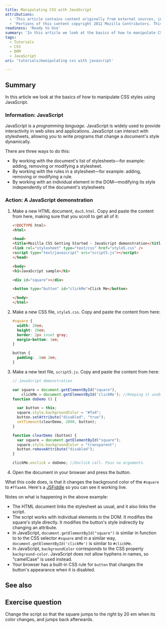 ```yaml
---
title: Manipulating CSS with JavaScript
attributions:
  - 'This article contains content originally from external sources, including ones licensed under the CC-BY-SA license. [![cc-by-sa-small-wpd.png](/assets/public/c/c8/cc-by-sa-small-wpd.png)](http://creativecommons.org/licenses/by-sa/3.0/us/)'
  - 'Portions of this content copyright 2012 Mozilla Contributors. This article contains work licensed under the Creative Commons Attribution-Sharealike License v2.5 or later. The original work is available at Mozilla Developer Network: [Article](https://developer.mozilla.org/en-US/docs/CSS/Getting_Started/JavaScript)'
readiness: 'Ready to Use'
summary: 'In this article we look at the basics of how to manipulate CSS styles using JavaScript.'
tags:
  - Tutorials
  - CSS
  - DOM
  - JavaScript
uri: 'tutorials/manipulating css with javascript'

---
```

## Summary

In this article we look at the basics of how to manipulate CSS styles using JavaScript.

### Information: JavaScript

JavaScript is a *programming language*. JavaScript is widely used to provide interactivity in web sites and applications. JavaScript can interact with stylesheets, allowing you to write programs that change a document's style dynamically.

 There are three ways to do this:

-   By working with the document's list of stylesheets—for example: adding, removing or modifying a stylesheet.
-   By working with the rules in a stylesheet—for example: adding, removing or modifying a rule.
-   By working with an individual element in the DOM—modifying its style independently of the document's stylesheets

### Action: A JavaScript demonstration

1.  Make a new HTML document, `doc5.html`. Copy and paste the content from here, making sure that you scroll to get all of it:

    ``` html
    <!DOCTYPE html>
    <html>

    <head>
    <title>Mozilla CSS Getting Started - JavaScript demonstration</title>
    <link rel="stylesheet" type="text/css" href="style5.css" />
    <script type="text/javascript" src="script5.js"></script>
    </head>

    <body>
    <h1>JavaScript sample</h1>

    <div id="square"></div>

    <button type="button" id="clickMe">Click Me</button>

    </body>
    </html>
    ```

2.  Make a new CSS file, `style5.css`. Copy and paste the content from here:

    ``` css
    #square {
      width: 20em;
      height: 20em;
      border: 2px inset gray;
      margin-bottom: 1em;
    }

    button {
      padding: .5em 2em;
    }​
    ```

3.  Make a new text file, `script5.js`. Copy and paste the content from here:

    ``` js
    // JavaScript demonstration

    var square = document.getElementById("square"),
        clickMe = document.getElementById('clickMe'); //Keeping it unobstrusive
    function doDemo () {

      var button = this;
      square.style.backgroundColor = "#fa4";
      button.setAttribute("disabled", "true");
      setTimeout(clearDemo, 2000, button);
    }

    function clearDemo (button) {
      var square = document.getElementById("square");
      square.style.backgroundColor = "transparent";
      button.removeAttribute("disabled");
    }

    clickMe.onclick = doDemo; //Onclick call. Pass no arguments.​​​​​
    ```

4.  Open the document in your browser and press the button.

 What this code does, is that it changes the background color of the `#square` to `#ffaa44`. Here's a [JSFiddle](http://jsfiddle.net/namanyayg/Angmu/1/) so you can see it working live.

 Notes on what is happening in the above example:

-   The HTML document links the stylesheet as usual, and it also links the script.
-   The script works with individual elements in the DOM. It modifies the square's style directly. It modifies the button's style indirectly by changing an attribute.
-   In JavaScript, `document.getElementById("square")` is similar in function to to the CSS selector `#square` and in a similar way, `document.getElementById('clickMe')` is similar to `#clickMe`.
-   In JavaScript, `backgroundColor` corresponds to the CSS property `background-color`. JavaScript does not allow hyphens in names, so "camelCase" is used instead.
-   Your browser has a built-in CSS rule for `button` that changes the button's appearance when it is disabled.

## See also

## Exercise question

Change the script so that the square jumps to the right by 20 em when its color changes, and jumps back afterwards.
